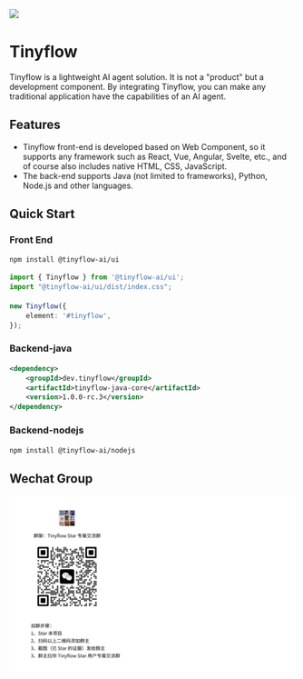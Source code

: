 ![](docs/assets/images/screenshot.png)
# Tinyflow
Tinyflow is a lightweight AI agent solution. It is not a "product" but a development component.
By integrating Tinyflow, you can make any traditional application have the capabilities of an AI agent.

## Features

- Tinyflow front-end is developed based on Web Component, so it supports any framework such as React, Vue, Angular, Svelte, etc., and of course also includes native HTML, CSS, JavaScript.
- The back-end supports Java (not limited to frameworks), Python, Node.js and other languages.


## Quick Start

### Front End

```bash
npm install @tinyflow-ai/ui
```

```ts
import { Tinyflow } from '@tinyflow-ai/ui';
import "@tinyflow-ai/ui/dist/index.css";

new Tinyflow({
    element: '#tinyflow',
});
```

### Backend-java

```xml
<dependency>
    <groupId>dev.tinyflow</groupId>
    <artifactId>tinyflow-java-core</artifactId>
    <version>1.0.0-rc.3</version>
</dependency>
```

### Backend-nodejs
```bash
npm install @tinyflow-ai/nodejs
```


## Wechat Group

![](./docs/assets/images/wechat_group.jpg)
